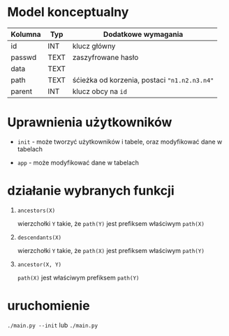 # Model konceptualny

  | Kolumna | Typ | Dodatkowe wymagania |
  | ---     | --- | --- |
  | id | INT | klucz główny |
  | passwd | TEXT | zaszyfrowane hasło |
  | data | TEXT | |
  | path | TEXT | śćieżka od korzenia, postaci `"n1.n2.n3.n4"` |
  | parent | INT | klucz obcy na `id` |

# Uprawnienia użytkowników

- `init` - może tworzyć użytkowników i tabele, oraz modyfikować dane w tabelach

- `app` - może modyfikować dane w tabelach

# działanie wybranych funkcji

1.  `ancestors(X)`
   
    wierzchołki `Y` takie, że `path(Y)` jest prefiksem właściwym `path(X)`

2.  `descendants(X)`

    wierzchołki `Y` takie, że `path(X)` jest prefiksem właściwym `path(Y)`

3.  `ancestor(X, Y)`

    `path(X)` jest właściwym prefiksem `path(Y)`

# uruchomienie

 `./main.py --init` lub `./main.py`